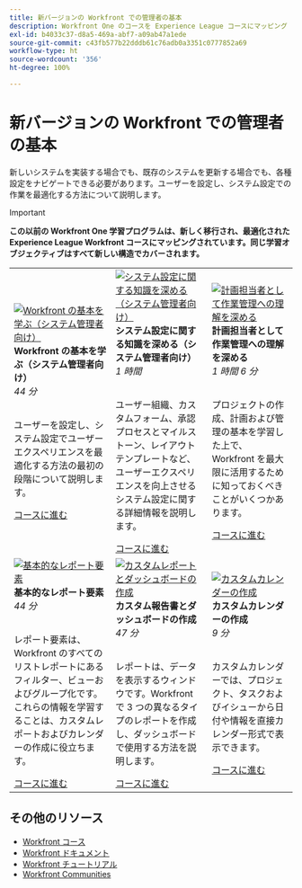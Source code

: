 ```yaml
---
title: 新バージョンの Workfront での管理者の基本
description: Workfront One のコースを Experience League コースにマッピング
exl-id: b4033c37-d8a5-469a-abf7-a09ab47a1ede
source-git-commit: c43fb577b22dddb61c76adb0a3351c0777852a69
workflow-type: ht
source-wordcount: '356'
ht-degree: 100%

---
```


# 新バージョンの Workfront での管理者の基本

新しいシステムを実装する場合でも、既存のシステムを更新する場合でも、各種設定をナビゲートできる必要があります。ユーザーを設定し、システム設定での作業を最適化する方法について説明します。

>[!IMPORTANT]
>
>**この以前の Workfront One 学習プログラムは、新しく移行され、最適化された Experience League Workfront コースにマッピングされています。同じ学習オブジェクティブはすべて新しい構造でカバーされます。**

<table>
  <tr>
   <td>
      <a href="https://experienceleague.adobe.com/?recommended=Workfront-A-1-2022.1.admin">
      <img alt="Workfront の基本を学ぶ（システム管理者向け）" src="https://cdn.experienceleague.adobe.com/thumb/get-started-with-workfront-for-system-administrators.png"/>
      </a>
      <div>
         <strong>Workfront の基本を学ぶ（システム管理者向け）</strong></a>
 <br/><em>44 分</em>
      </div>
      <p>
        <br/>
 ユーザーを設定し、システム設定でユーザーエクスペリエンスを最適化する方法の最初の段階について説明します。
      </p>
      <a  rel="noreferrer" target="_blank" href="https://experienceleague.adobe.com/?recommended=Workfront-A-1-2022.1.admin" class="spectrum-Button spectrum-Button--primary spectrum-Button--sizeM">
 <span class="spectrum-Button-label has-no-wrap has-text-weight-bold">コースに進む</span>
 </a>
   </td>   
   <td>
      <a href="https://experienceleague.adobe.com/?recommended=Workfront-A-1-2022.2.admin">
      <img alt="システム設定に関する知識を深める（システム管理者向け）" src="https://cdn.experienceleague.adobe.com/thumb/further-your-system-settings-knowledge-for-system-administrators.png"/>
      </a>
      <div>
         <strong>システム設定に関する知識を深める（システム管理者向け）</strong></a>
 <br/><em>1 時間</em>
      </div>
      <p>
        <br/>
 ユーザー組織、カスタムフォーム、承認プロセスとマイルストーン、レイアウトテンプレートなど、ユーザーエクスペリエンスを向上させるシステム設定に関する詳細情報を説明します。
      </p>
      <a  rel="noreferrer" target="_blank" href="https://experienceleague.adobe.com/?recommended=Workfront-A-1-2022.2.admin" class="spectrum-Button spectrum-Button--primary spectrum-Button--sizeM">
 <span class="spectrum-Button-label has-no-wrap has-text-weight-bold">コースに進む</span>
 </a>
   </td>
    <td>
      <a href="https://experienceleague.adobe.com/?recommended=Workfront-U-1-2022.3.planners">
      <img alt="計画担当者として作業管理への理解を深める" src="https://cdn.experienceleague.adobe.com/thumb/further-understanding-of-managing-work-as-a-planner.png"/>
      </a>
      <div>
         <strong>計画担当者として作業管理への理解を深める</strong></a>
 <br/><em>1 時間 6 分</em>
      </div>
      <p>
        <br/>
 プロジェクトの作成、計画および管理の基本を学習した上で、Workfront を最大限に活用するために知っておくべきことがいくつかあります。
      </p>
      <a  rel="noreferrer" target="_blank" href="https://experienceleague.adobe.com/?recommended=Workfront-U-1-2022.3.planners" class="spectrum-Button spectrum-Button--primary spectrum-Button--sizeM">
 <span class="spectrum-Button-label has-no-wrap has-text-weight-bold">コースに進む</span>
 </a>
   </td>
  </tr>
  <tr>
   <td>
      <a href="https://experienceleague.adobe.com/?recommended=Workfront-U-1-2022.1.reporting">
      <img alt="基本的なレポート要素" src="https://cdn.experienceleague.adobe.com/thumb/basic-reporting-elements.png"/>
      </a>
      <div>
         <strong>基本的なレポート要素</strong></a>
 <br/><em>44 分</em>
      </div>
      <p>
        <br/>
 レポート要素は、Workfront のすべてのリストレポートにあるフィルター、ビューおよびグループ化です。これらの情報を学習することは、カスタムレポートおよびカレンダーの作成に役立ちます。
      </p>
      <a  rel="noreferrer" target="_blank" href="https://experienceleague.adobe.com/?recommended=Workfront-U-1-2022.1.reporting" class="spectrum-Button spectrum-Button--primary spectrum-Button--sizeM">
 <span class="spectrum-Button-label has-no-wrap has-text-weight-bold">コースに進む</span>
 </a>
   </td>
   <td>
      <a href="https://experienceleague.adobe.com/?recommended=Workfront-U-1-2022.3.reporting">
      <img alt="カスタムレポートとダッシュボードの作成" src="https://cdn.experienceleague.adobe.com/thumb/create-custom-reports-and-dashboards.png"/>
      </a>
      <div>
         <strong>カスタム報告書とダッシュボードの作成</strong></a>
 <br/><em>47 分</em>
      </div>
      <p>
        <br/>
 レポートは、データを表示するウィンドウです。Workfront で 3 つの異なるタイプのレポートを作成し、ダッシュボードで使用する方法を説明します。
      </p>
      <a  rel="noreferrer" target="_blank" href="https://experienceleague.adobe.com/?recommended=Workfront-U-1-2022.3.reporting" class="spectrum-Button spectrum-Button--primary spectrum-Button--sizeM">
 <span class="spectrum-Button-label has-no-wrap has-text-weight-bold">コースに進む</span>
 </a>
   </td>
   <td>
      <a href="https://experienceleague.adobe.com/?recommended=Workfront-U-1-2022.4.reporting">
      <img alt="カスタムカレンダーの作成" src="https://cdn.experienceleague.adobe.com/thumb/create-a-custom-calendar.png"/>
      </a>
      <div>
         <strong>カスタムカレンダーの作成</strong></a>
 <br/><em>9 分</em>
      </div>
      <p>
        <br/>
 カスタムカレンダーでは、プロジェクト、タスクおよびイシューから日付や情報を直接カレンダー形式で表示できます。
      </p>
      <a  rel="noreferrer" target="_blank" href="https://experienceleague.adobe.com/?recommended=Workfront-U-1-2022.4.reporting" class="spectrum-Button spectrum-Button--primary spectrum-Button--sizeM">
 <span class="spectrum-Button-label has-no-wrap has-text-weight-bold">コースに進む</span>
 </a>
   </td>      
  </tr>

</table>

## その他のリソース

* [Workfront コース](https://experienceleague.adobe.com/?lang=ja&amp;Solution=Workfront#courses)
* [Workfront ドキュメント](https://experienceleague.adobe.com/docs/workfront.html?lang=ja)
* [Workfront チュートリアル](https://experienceleague.adobe.com/docs/workfront-learn/tutorials-workfront/home.html?lang=ja)
* [Workfront Communities](https://experienceleaguecommunities.adobe.com/t5/workfront/ct-p/workfront?profile.language=ja)
